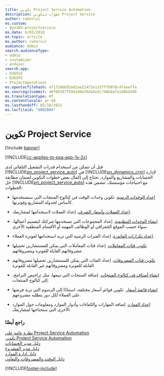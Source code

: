```yaml
---
title: تكوين Project Service Automation
description: خطوات لتكوين Project Service
author: ruhercul
ms.custom:
- dyn365-projectservice
ms.date: 8/03/2018
ms.topic: article
ms.author: ruhercul
audience: Admin
search.audienceType:
- admin
- customizer
- enduser
search.app:
- D365CE
- D365PS
- ProjectOperations
ms.openlocfilehash: ef1724bb92e62ae21472e133fff0978c4faeeffa
ms.sourcegitcommit: 40f68387f594180af64a5e5c748b6efa188bd300
ms.translationtype: HT
ms.contentlocale: ar-SA
ms.lasthandoff: 05/10/2021
ms.locfileid: "6002804"
---
```

# <a name="configure-project-service"></a>تكوين Project Service

[!include [banner](../includes/psa-now-project-operations.md)]

[!INCLUDE[cc-applies-to-psa-app-1x-2x](../includes/cc-applies-to-psa-app-1x-2x.md)]

قبل أن تتمكن من استخدام قدرات التشغيل التلقائي لدى [!INCLUDE[pn_project_service_auto](../includes/pn-project-service-auto.md)] في [!INCLUDE[pn_dynamics_crm](../includes/pn-dynamics-crm.md)] لإدارة الحسابات والمشاريع والموارد، تحتاج إلى إكمال بعض خطوات التكوين لضمان مطابقة حل [!INCLUDE[pn_project_service_auto](../includes/pn-project-service-auto.md)] مع احتياجات مؤسستك. تتضمن هذه الخطوات:  
  
-   [إعداد الوحدات الزمنية](../psa/set-up-time-units.md). تكوين وحدات الوقت في كتالوج المنتجات التي ستستخدمها كأساس لجدولة المشاريع وفوترتها.  
  
-   [إعداد العملات وأسعار الصرف](../psa/set-up-currencies-exchange-rates.md). إعداد العملات لاستخدامها لمشاريعك.  
  
-   [إنشاء الوحدات التنظيمية](../psa/create-organizational-units.md). إعداد المجموعات التي تستخدمها شركتك لتقسيم أعمالها، سواء حسب الموقع الجغرافي أو الوظائف المهنية أو الأقسام المنطقية الأخرى.  
  
-   [إعداد تكرارات الفاتورة](../psa/set-up-invoice-frequencies.md). إعداد الفترات الزمنية التي تريد استخدامها لفوترة العملاء.  
  
-   [تكوين فئات المعاملات](../psa/configure-transaction-categories.md). إعداد فئات المعاملات التي يمكن للمستشارين تحميلها مصروفاتهم القابلة للفوترة ومصروفاتهم.  
  
-   [تكوين فئات المصروفات](../psa/configure-expense-categories.md). إعداد الفئات التي يمكن للمستشارين تحميلها مصروفاتهم القابلة للفوترة ومصروفاتهم غير القابلة للفوترة.  
  
-   [إنشاء أصناف في كتالوج المنتجات](../psa/create-product-catalog-items.md). إضافة المنتجات التي تبيعها، مثل تراخيص البرامج، إلى كتالوج المنتجات.  
  
-   [إنشاء قائمة أسعار](../psa/create-price-list.md). تكوين قوائم أسعار مختلفة، استنادًا إلى الرسوم التي تريد فرضها على العملاء لكل دور يتطلبه مشروعهم.  
  
-   [إعداد الموارد](../psa/set-up-resources.md). إضافة المهارات والكفاءات وأدوار الموارد ومعلومات حول الموارد الأخرى التي ستحتاجها لمشاريعك.  
  
### <a name="see-also"></a>راجع أيضًا  
 [نظرة عامة على Project Service Automation](../psa/overview.md)   
 [تكوين Project Service Automation](../psa/configure.md)   
 [دليل مدير الحسابات](../psa/account-manager-guide.md)   
 [دليل مدير المشروع](../psa/project-manager-guide.md)   
 [دليل إدارة الموارد](../psa/resource-manager-guide.md)   
 [دليل الوقت والمصروفات والتعاون](../psa/time-expense-collaboration-guide.md)


[!INCLUDE[footer-include](../includes/footer-banner.md)]